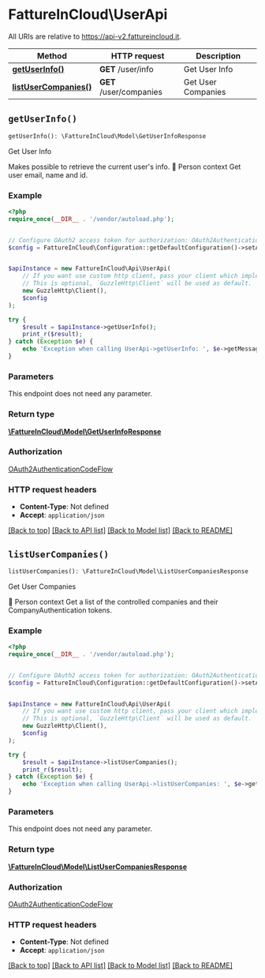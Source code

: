 # FattureInCloud\UserApi

All URIs are relative to https://api-v2.fattureincloud.it.

Method | HTTP request | Description
------------- | ------------- | -------------
[**getUserInfo()**](UserApi.md#getUserInfo) | **GET** /user/info | Get User Info
[**listUserCompanies()**](UserApi.md#listUserCompanies) | **GET** /user/companies | Get User Companies


## `getUserInfo()`

```php
getUserInfo(): \FattureInCloud\Model\GetUserInfoResponse
```

Get User Info

Makes possible to retrieve the current user's info.  👤 Person context  Get user email, name and id.

### Example

```php
<?php
require_once(__DIR__ . '/vendor/autoload.php');


// Configure OAuth2 access token for authorization: OAuth2AuthenticationCodeFlow
$config = FattureInCloud\Configuration::getDefaultConfiguration()->setAccessToken('YOUR_ACCESS_TOKEN');


$apiInstance = new FattureInCloud\Api\UserApi(
    // If you want use custom http client, pass your client which implements `GuzzleHttp\ClientInterface`.
    // This is optional, `GuzzleHttp\Client` will be used as default.
    new GuzzleHttp\Client(),
    $config
);

try {
    $result = $apiInstance->getUserInfo();
    print_r($result);
} catch (Exception $e) {
    echo 'Exception when calling UserApi->getUserInfo: ', $e->getMessage(), PHP_EOL;
}
```

### Parameters

This endpoint does not need any parameter.

### Return type

[**\FattureInCloud\Model\GetUserInfoResponse**](../Model/GetUserInfoResponse.md)

### Authorization

[OAuth2AuthenticationCodeFlow](../../README.md#OAuth2AuthenticationCodeFlow)

### HTTP request headers

- **Content-Type**: Not defined
- **Accept**: `application/json`

[[Back to top]](#) [[Back to API list]](../../README.md#endpoints)
[[Back to Model list]](../../README.md#models)
[[Back to README]](../../README.md)

## `listUserCompanies()`

```php
listUserCompanies(): \FattureInCloud\Model\ListUserCompaniesResponse
```

Get User Companies

👤 Person context  Get a list of the controlled companies and their CompanyAuthentication tokens.

### Example

```php
<?php
require_once(__DIR__ . '/vendor/autoload.php');


// Configure OAuth2 access token for authorization: OAuth2AuthenticationCodeFlow
$config = FattureInCloud\Configuration::getDefaultConfiguration()->setAccessToken('YOUR_ACCESS_TOKEN');


$apiInstance = new FattureInCloud\Api\UserApi(
    // If you want use custom http client, pass your client which implements `GuzzleHttp\ClientInterface`.
    // This is optional, `GuzzleHttp\Client` will be used as default.
    new GuzzleHttp\Client(),
    $config
);

try {
    $result = $apiInstance->listUserCompanies();
    print_r($result);
} catch (Exception $e) {
    echo 'Exception when calling UserApi->listUserCompanies: ', $e->getMessage(), PHP_EOL;
}
```

### Parameters

This endpoint does not need any parameter.

### Return type

[**\FattureInCloud\Model\ListUserCompaniesResponse**](../Model/ListUserCompaniesResponse.md)

### Authorization

[OAuth2AuthenticationCodeFlow](../../README.md#OAuth2AuthenticationCodeFlow)

### HTTP request headers

- **Content-Type**: Not defined
- **Accept**: `application/json`

[[Back to top]](#) [[Back to API list]](../../README.md#endpoints)
[[Back to Model list]](../../README.md#models)
[[Back to README]](../../README.md)
